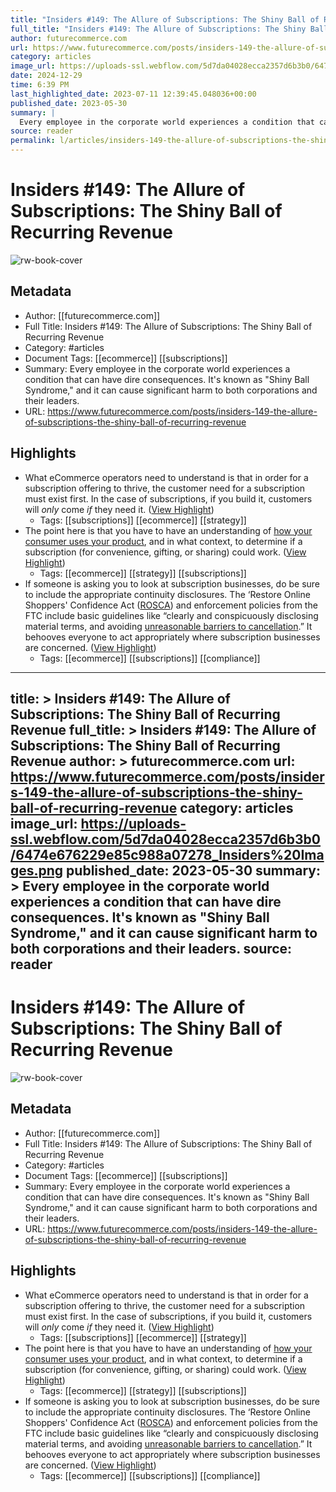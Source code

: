 ```yaml
---
title: "Insiders #149: The Allure of Subscriptions: The Shiny Ball of Recurring Revenue"
full_title: "Insiders #149: The Allure of Subscriptions: The Shiny Ball of Recurring Revenue"
author: futurecommerce.com
url: https://www.futurecommerce.com/posts/insiders-149-the-allure-of-subscriptions-the-shiny-ball-of-recurring-revenue
category: articles
image_url: https://uploads-ssl.webflow.com/5d7da04028ecca2357d6b3b0/6474e676229e85c988a07278_Insiders%20Images.png
date: 2024-12-29
time: 6:39 PM
last_highlighted_date: 2023-07-11 12:39:45.048036+00:00
published_date: 2023-05-30
summary: |
  Every employee in the corporate world experiences a condition that can have dire consequences. It's known as "Shiny Ball Syndrome," and it can cause significant harm to both corporations and their leaders.
source: reader
permalink: l/articles/insiders-149-the-allure-of-subscriptions-the-shiny-ball-of-recurring-revenue
---
```

# Insiders #149: The Allure of Subscriptions: The Shiny Ball of Recurring Revenue

![rw-book-cover](https://uploads-ssl.webflow.com/5d7da04028ecca2357d6b3b0/6474e676229e85c988a07278_Insiders%20Images.png)

## Metadata
- Author: [[futurecommerce.com]]
- Full Title: Insiders #149: The Allure of Subscriptions: The Shiny Ball of Recurring Revenue
- Category: #articles
- Document Tags: [[ecommerce]] [[subscriptions]] 
- Summary: Every employee in the corporate world experiences a condition that can have dire consequences. It's known as "Shiny Ball Syndrome," and it can cause significant harm to both corporations and their leaders.
- URL: https://www.futurecommerce.com/posts/insiders-149-the-allure-of-subscriptions-the-shiny-ball-of-recurring-revenue

## Highlights
- What eCommerce operators need to understand is that in order for a subscription offering to thrive, the customer need for a subscription must exist first. In the case of subscriptions, if you build it, customers will *only* come *if* they need it. ([View Highlight](https://read.readwise.io/read/01h52f575m2abf3wt0ca597vhy))
    - Tags: [[subscriptions]] [[ecommerce]] [[strategy]] 
- The point here is that you have to have an understanding of [how your consumer uses your product](https://www.futurecommerce.com/posts/insiders-132-whats-your-customers-subscription-sign), and in what context, to determine if a subscription (for convenience, gifting, or sharing) could work. ([View Highlight](https://read.readwise.io/read/01h52fbcjwfx5qwme89k4v2664))
    - Tags: [[ecommerce]] [[strategy]] [[subscriptions]] 
- If someone is asking you to look at subscription businesses, do be sure to include the appropriate continuity disclosures. The ‘Restore Online Shoppers' Confidence Act ([ROSCA](http://uscode.house.gov/view.xhtml?req=granuleid%3AUSC-prelim-title15-chapter110&edition=prelim)) and enforcement policies from the FTC include basic guidelines like “clearly and conspicuously disclosing material terms, and avoiding [unreasonable barriers to cancellation](https://www.natlawreview.com/article/subscription-model-regulation-trends-and-takeaways).” It behooves everyone to act appropriately where subscription businesses are concerned. ([View Highlight](https://read.readwise.io/read/01h52fdyyvre0shm40807bsa0y))
    - Tags: [[ecommerce]] [[subscriptions]] [[compliance]] 


---
title: >
  Insiders #149: The Allure of Subscriptions: The Shiny Ball of Recurring Revenue
full_title: >
  Insiders #149: The Allure of Subscriptions: The Shiny Ball of Recurring Revenue
author: >
  futurecommerce.com
url: https://www.futurecommerce.com/posts/insiders-149-the-allure-of-subscriptions-the-shiny-ball-of-recurring-revenue
category: articles
image_url: https://uploads-ssl.webflow.com/5d7da04028ecca2357d6b3b0/6474e676229e85c988a07278_Insiders%20Images.png
published_date: 2023-05-30
summary: >
  Every employee in the corporate world experiences a condition that can have dire consequences. It's known as "Shiny Ball Syndrome," and it can cause significant harm to both corporations and their leaders.
source: reader
---
# Insiders #149: The Allure of Subscriptions: The Shiny Ball of Recurring Revenue

![rw-book-cover](https://uploads-ssl.webflow.com/5d7da04028ecca2357d6b3b0/6474e676229e85c988a07278_Insiders%20Images.png)

## Metadata
- Author: [[futurecommerce.com]]
- Full Title: Insiders #149: The Allure of Subscriptions: The Shiny Ball of Recurring Revenue
- Category: #articles
- Document Tags: [[ecommerce]] [[subscriptions]] 
- Summary: Every employee in the corporate world experiences a condition that can have dire consequences. It's known as "Shiny Ball Syndrome," and it can cause significant harm to both corporations and their leaders.
- URL: https://www.futurecommerce.com/posts/insiders-149-the-allure-of-subscriptions-the-shiny-ball-of-recurring-revenue

## Highlights
- What eCommerce operators need to understand is that in order for a subscription offering to thrive, the customer need for a subscription must exist first. In the case of subscriptions, if you build it, customers will *only* come *if* they need it. ([View Highlight](https://read.readwise.io/read/01h52f575m2abf3wt0ca597vhy))
    - Tags: [[subscriptions]] [[ecommerce]] [[strategy]] 
- The point here is that you have to have an understanding of [how your consumer uses your product](https://www.futurecommerce.com/posts/insiders-132-whats-your-customers-subscription-sign), and in what context, to determine if a subscription (for convenience, gifting, or sharing) could work. ([View Highlight](https://read.readwise.io/read/01h52fbcjwfx5qwme89k4v2664))
    - Tags: [[ecommerce]] [[strategy]] [[subscriptions]] 
- If someone is asking you to look at subscription businesses, do be sure to include the appropriate continuity disclosures. The ‘Restore Online Shoppers' Confidence Act ([ROSCA](http://uscode.house.gov/view.xhtml?req=granuleid%3AUSC-prelim-title15-chapter110&edition=prelim)) and enforcement policies from the FTC include basic guidelines like “clearly and conspicuously disclosing material terms, and avoiding [unreasonable barriers to cancellation](https://www.natlawreview.com/article/subscription-model-regulation-trends-and-takeaways).” It behooves everyone to act appropriately where subscription businesses are concerned. ([View Highlight](https://read.readwise.io/read/01h52fdyyvre0shm40807bsa0y))
    - Tags: [[ecommerce]] [[subscriptions]] [[compliance]] 


